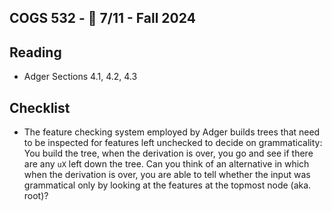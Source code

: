 COGS 532 - :calendar: 7/11 - Fall 2024
---------------------------------------

Reading
-------
*  Adger Sections 4.1, 4.2, 4.3


Checklist
---------
* The feature checking system employed by Adger builds trees that need to be inspected for features left unchecked to decide on grammaticality: You build the tree, when the derivation is over, you go and see if there are any `uX` left down the tree. Can you think of an alternative in which when the derivation is over, you are able to tell whether the input was grammatical only by looking at the features at the topmost node (aka. root)?

